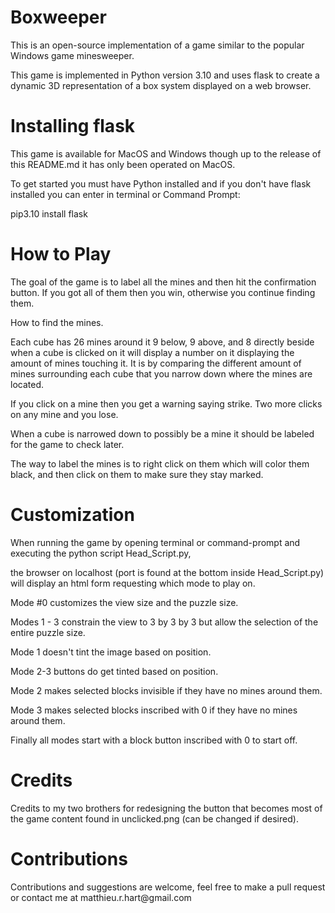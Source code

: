 <h1> Boxweeper </h1>

This is an open-source implementation of a game
similar to the popular Windows game minesweeper.

This game is implemented in Python version 3.10 and
uses flask to create a dynamic 3D representation of
a box system displayed on a web browser.

<h1>Installing flask</h1>
This game is available for MacOS and Windows
though up to the release of this README.md it
has only been operated on MacOS.

To get started you must have Python installed
and if you don't have flask installed you can
enter in terminal or Command Prompt:

pip3.10 install flask

<h1>How to Play</h1>
The goal of the game is to label all the mines and then
hit the confirmation button.
If you got all of them then you win, otherwise you
continue finding them.

How to find the mines.

Each cube has 26 mines around it
9 below, 9 above, and 8 directly beside
when a cube is clicked on it will display
a number on it displaying the amount of mines
touching it.
It is by comparing the different amount of mines
surrounding each cube that you narrow down where
the mines are located.

If you click on a mine then you get a warning
saying strike. Two more clicks on any mine and 
you lose.

When a cube is narrowed down to possibly be a mine
it should be labeled for the game to check later.

The way to label the mines is to right click on them
which will color them black, and then click on them
to make sure they stay marked.

<h1> Customization </h1>
When running the game by opening terminal or 
command-prompt and executing the python script
Head_Script.py, 

the browser on localhost
(port is found at the bottom inside Head_Script.py)
will display an html form requesting which mode
to play on.

Mode #0 customizes the view size and the puzzle size.

Modes 1 - 3 constrain the view to 3 by 3 by 3 but allow the selection of the entire puzzle size.

Mode 1 doesn't tint the image based on position.

Mode 2-3 buttons do get tinted based on position.

Mode 2 makes selected blocks invisible if they have no mines around them.

Mode 3 makes selected blocks inscribed with 0 if they have no mines around them.

Finally all modes start with a block button inscribed with 0 to start off.

<h1>Credits</h1>

Credits to my two brothers for redesigning the button that becomes
most of the game content found in unclicked.png (can be changed if desired).

<h1>Contributions</h1>
Contributions and suggestions are welcome,
feel free to make a pull request or contact me at 
matthieu.r.hart@gmail.com

